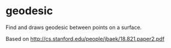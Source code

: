 geodesic
========

Find and draws geodesic between points on a surface.

Based on http://cs.stanford.edu/people/jbaek/18.821.paper2.pdf